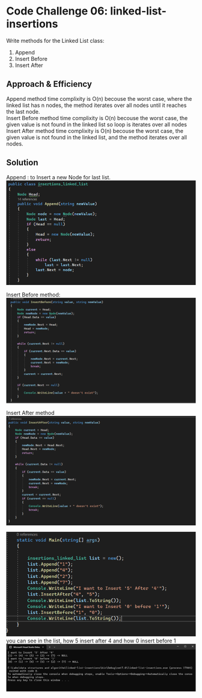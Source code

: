# Code Challenge 06: linked-list-insertions
Write methods for the Linked List class:

1. Append
2. Insert Before
3. Insert After

## Approach & Efficiency
Append method time complixity is O(n) becouse the worst case, where the linked list has n nodes, the method iterates over all nodes until it reaches the last node.<br />
Insert Before method time complixity is O(n) becouse the worst case, the given value is not found in the linked list so loop is iterates over all nodes<br />
Insert After method time complixity is O(n) becouse the worst case, the given value is not found in the linked list, and the method iterates over all nodes.<br />


## Solution


Append : to Insert a new Node for last list.<br />
![image 1](linked-list-insertions/Asserts/img1.png)

Insert Before method:
![image 2](linked-list-insertions/Asserts/img2.png)

Insert After method
![image 3](linked-list-insertions/Asserts/img3.png)

![image 4](linked-list-insertions/Asserts/img4.png)
you can see in the list, how 5 insert after 4
and how 0 insert before 1
![image 5](linked-list-insertions/Asserts/img5.png)
